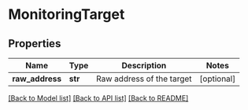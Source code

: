 # MonitoringTarget

## Properties
Name | Type | Description | Notes
------------ | ------------- | ------------- | -------------
**raw_address** | **str** | Raw address of the target | [optional] 

[[Back to Model list]](../README.md#documentation-for-models) [[Back to API list]](../README.md#documentation-for-api-endpoints) [[Back to README]](../README.md)


